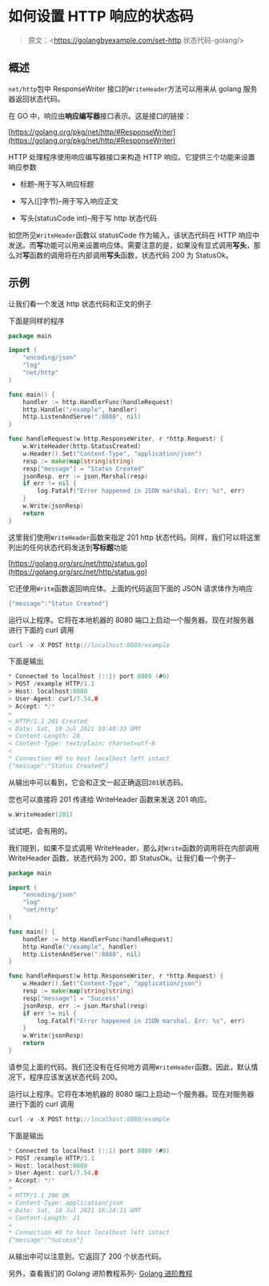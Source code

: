 # 如何设置 HTTP 响应的状态码

> 原文：<https://golangbyexample.com/set-http 状态代码-golang/>

## **概述**

`net/http`包中 ResponseWriter 接口的`WriteHeader`方法可以用来从 golang 服务器返回状态代码。

在 GO 中，响应由**响应编写器**接口表示。这是接口的链接：

[https://golang.org/pkg/net/http/#ResponseWriter](https://golang.org/pkg/net/http/#ResponseWriter)

HTTP 处理程序使用响应编写器接口来构造 HTTP 响应。它提供三个功能来设置响应参数

*   标题–用于写入响应标题

*   写入([]字节)–用于写入响应正文

*   写头(statusCode int)–用于写 http 状态代码

如您所见`WriteHeader`函数以 statusCode 作为输入，该状态代码在 HTTP 响应中发送。而**写**功能可以用来设置响应体。需要注意的是，如果没有显式调用**写头**，那么对**写**函数的调用将在内部调用**写头**函数，状态代码 200 为 StatusOk。

## **示例**

让我们看一个发送 http 状态代码和正文的例子

下面是同样的程序

```go
package main

import (
	"encoding/json"
	"log"
	"net/http"
)

func main() {
	handler := http.HandlerFunc(handleRequest)
	http.Handle("/example", handler)
	http.ListenAndServe(":8080", nil)
}

func handleRequest(w http.ResponseWriter, r *http.Request) {
	w.WriteHeader(http.StatusCreated)
	w.Header().Set("Content-Type", "application/json")
	resp := make(map[string]string)
	resp["message"] = "Status Created"
	jsonResp, err := json.Marshal(resp)
	if err != nil {
		log.Fatalf("Error happened in JSON marshal. Err: %s", err)
	}
	w.Write(jsonResp)
	return
}
```

这里我们使用`WriteHeader`函数来指定 201 http 状态代码。同样，我们可以将这里列出的任何状态代码发送到**写标题**功能

[https://golang.org/src/net/http/status.go](https://golang.org/src/net/http/status.go)

它还使用`Write`函数返回响应体。上面的代码返回下面的 JSON 请求体作为响应

```go
{"message":"Status Created"}
```

运行以上程序。它将在本地机器的 8080 端口上启动一个服务器。现在对服务器进行下面的 curl 调用

```go
curl -v -X POST http://localhost:8080/example
```

下面是输出

```go
* Connected to localhost (::1) port 8080 (#0)
> POST /example HTTP/1.1
> Host: localhost:8080
> User-Agent: curl/7.54.0
> Accept: */*
> 
< HTTP/1.1 201 Created
< Date: Sat, 10 Jul 2021 10:40:33 GMT
< Content-Length: 28
< Content-Type: text/plain; charset=utf-8
< 
* Connection #0 to host localhost left intact
{"message":"Status Created"}
```

从输出中可以看到，它会和正文一起正确返回`201`状态码。

您也可以直接将 201 传递给 WriteHeader 函数来发送 201 响应。

```go
w.WriteHeader(201)
```

试试吧，会有用的。

我们提到，如果不显式调用 WriteHeader，那么对`Write`函数的调用将在内部调用 WriteHeader 函数，状态代码为 200，即 StatusOk。让我们看一个例子-

```go
package main

import (
	"encoding/json"
	"log"
	"net/http"
)

func main() {
	handler := http.HandlerFunc(handleRequest)
	http.Handle("/example", handler)
	http.ListenAndServe(":8080", nil)
}

func handleRequest(w http.ResponseWriter, r *http.Request) {
	w.Header().Set("Content-Type", "application/json")
	resp := make(map[string]string)
	resp["message"] = "Success"
	jsonResp, err := json.Marshal(resp)
	if err != nil {
		log.Fatalf("Error happened in JSON marshal. Err: %s", err)
	}
	w.Write(jsonResp)
	return
}
```

请参见上面的代码。我们还没有在任何地方调用`WriteHeader`函数。因此，默认情况下，程序应该发送状态代码 200。

运行以上程序。它将在本地机器的 8080 端口上启动一个服务器。现在对服务器进行下面的 curl 调用

```go
curl -v -X POST http://localhost:8080/example
```

下面是输出

```go
* Connected to localhost (::1) port 8080 (#0)
> POST /example HTTP/1.1
> Host: localhost:8080
> User-Agent: curl/7.54.0
> Accept: */*
> 
< HTTP/1.1 200 OK
< Content-Type: application/json
< Date: Sat, 10 Jul 2021 16:24:11 GMT
< Content-Length: 21
< 
* Connection #0 to host localhost left intact
{"message":"Success"}
```

从输出中可以注意到，它返回了 200 个状态代码。

另外，查看我们的 Golang 进阶教程系列- [Golang 进阶教程](https://golangbyexample.com/golang-comprehensive-tutorial/)